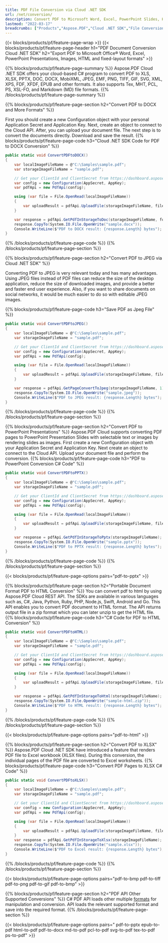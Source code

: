 ```yaml
---
title: PDF File Conversion via Cloud .NET SDK
url: /net/conversion/
description: Convert PDF to Microsoft Word, Excel, PowerPoint Slides, HTML, Images and many other popular formats with just few lines of C# code.
lastmod: "2022-03-17"
breadcrumbs: ["Products","Aspose.PDF","Cloud .NET SDK","File Conversion Conversion"]
---
```


{{< blocks/products/pf/feature-page-wrap >}}
{{< blocks/products/pf/feature-page-header h1="PDF Document Conversion Cloud .NET SDK" h2="Export PDF to Microsoft Office® Word, Excel, PowerPoint Presentations, Images, HTML and fixed-layout formats" >}}

{{% blocks/products/pf/feature-page-summary %}}
Aspose.PDF Cloud .NET SDK offers your cloud-based C# program to convert PDF to XLS, XLSX, PPTX, DOC, DOCX, MobiXML, JPEG, EMF, PNG, TIFF, GIF, SVG, XML, XPS, FDF, XFDF, EPUB and other formats. It also supports Tex, MHT, PCL, PS, XSL-FO, and Markdown (MD) file formats.
{{% /blocks/products/pf/feature-page-summary  %}}

{{% blocks/products/pf/feature-page-section  h2="Convert PDF to DOCX and More Formats" %}}

First you should create a new Configuration object with your personal Application Secret and Application Key. Next,
create an object to connect to the Cloud API. After, you can upload your document file. The next step is to convert the documents directly. Download and save the result.
{{% blocks/products/pf/feature-page-code h3="Cloud .NET SDK Code for PDF to DOCX Conversion" %}}

```cs
public static void ConvertPDFtoDOCX()
{
    var localImageFileName = @"C:\Samples\sample.pdf";
    var storageImageFileName = "sample.pdf";

    // Get your ClientId and ClientSecret from https://dashboard.aspose.cloud (free registration required).
    var config = new Configuration(AppSecret, AppKey);
    var pdfApi = new PdfApi(config);

    using (var file = File.OpenRead(localImageFileName))
    {
        var uploadResult = pdfApi.UploadFile(storageImageFileName, file);
    }

    var response = pdfApi.GetPdfInStorageToDoc(storageImageFileName, format: "DocX", mode: "Flow");
    response.CopyTo(System.IO.File.OpenWrite("sample.docx"));
    Console.WriteLine($"PDF to DOCX result: {response.Length} bytes");
}
```

{{% /blocks/products/pf/feature-page-code  %}}
{{% /blocks/products/pf/feature-page-section %}}

{{% blocks/products/pf/feature-page-section  h2="Convert PDF to JPEG via Cloud .NET SDK" %}}

Converting PDF to JPEG is very relevant today and has many advantages. Using JPEG files instead of PDF files can reduce the size of the desktop application, reduce the size of downloaded images, and provide a better and faster end user experience. Also, if you want to share documents on social networks, it would be much easier to do so with editable JPEG images.

{{% blocks/products/pf/feature-page-code h3="Save PDF as Jpeg File" %}}

```cs
public static void ConvertPDFtoJPEG()
{
    var localImageFileName = @"C:\Samples\sample.pdf";
    var storageImageFileName = "sample.pdf";

    // Get your ClientId and ClientSecret from https://dashboard.aspose.cloud (free registration required).
    var config = new Configuration(AppSecret, AppKey);
    var pdfApi = new PdfApi(config);

    using (var file = File.OpenRead(localImageFileName))
    {
        var uploadResult = pdfApi.UploadFile(storageImageFileName, file);
    }

    var response = pdfApi.GetPageConvertToJpeg(storageImageFileName, 1);
    response.CopyTo(System.IO.File.OpenWrite("sample.jpeg"));
    Console.WriteLine($"PDF to JPEG result: {response.Length} bytes");
}
```

{{% /blocks/products/pf/feature-page-code  %}}
{{% /blocks/products/pf/feature-page-section %}}


{{% blocks/products/pf/feature-page-section  h2="Convert PDF to PowerPoint Presentations" %}}
Aspose.PDF Cloud supports converting PDF pages to PowerPoint Presentation Slides with selectable text or images by rendering slides as images. First create a new Configuration object with your Application Secret and Application Key. Next create an object to connect to the Cloud API. Upload your document file and perform the conversion.
{{% blocks/products/pf/feature-page-code h3="PDF to PowerPoint Conversion C# Code" %}}

```cs
public static void ConvertPDFtoPPTX()
{
    var localImageFileName = @"C:\Samples\sample.pdf";
    var storageImageFileName = "sample.pdf";

    // Get your ClientId and ClientSecret from https://dashboard.aspose.cloud (free registration required).
    var config = new Configuration(AppSecret, AppKey);
    var pdfApi = new PdfApi(config);

    using (var file = File.OpenRead(localImageFileName))
    {
        var uploadResult = pdfApi.UploadFile(storageImageFileName, file);
    }

    var response = pdfApi.GetPdfInStorageToPptx(storageImageFileName);
    response.CopyTo(System.IO.File.OpenWrite("sample.pptx"));
    Console.WriteLine($"PDF to PPTX result: {response.Length} bytes");
}
```

{{% /blocks/products/pf/feature-page-code %}}
{{% /blocks/products/pf/feature-page-section %}}

{{< blocks/products/pf/feature-page-options pairs="pdf-to-pptx" >}}

{{% blocks/products/pf/feature-page-section  h2="Portable Document Format PDF to HTML Conversion" %}}
You can  convert pdf to html by using Aspose.PDF Cloud REST API. The SDKs are available in various languages such as, C#, Java, Python, Ruby, PHP, Node.js, Swift, Android and Go. This API enables you to convert PDF document to HTML format. The API returns output file in a zip format which you can later unzip to get the HTML file.
{{% blocks/products/pf/feature-page-code h3="C# Code for PDF to HTML Conversion" %}}

```cs
public static void ConvertPDFtoHTML()
{
    var localImageFileName = @"C:\Samples\sample.pdf";
    var storageImageFileName = "sample.pdf";

    // Get your ClientId and ClientSecret from https://dashboard.aspose.cloud (free registration required).
    var config = new Configuration(AppSecret, AppKey);
    var pdfApi = new PdfApi(config);

    using (var file = File.OpenRead(localImageFileName))
    {
        var uploadResult = pdfApi.UploadFile(storageImageFileName, file);
    }

    var response = pdfApi.GetPdfInStorageToHtml(storageImageFileName);
    response.CopyTo(System.IO.File.OpenWrite("sample-html.zip"));
    Console.WriteLine($"PDF to HTML result: {response.Length} bytes");
}
```

{{% /blocks/products/pf/feature-page-code %}}
{{% /blocks/products/pf/feature-page-section %}}

{{< blocks/products/pf/feature-page-options pairs="pdf-to-html" >}}

{{% blocks/products/pf/feature-page-section  h2="Convert PDF to XLSX" %}}
Aspose.PDF Cloud .NET SDK  have introduced a feature that renders PDF file to Excel workbook (XLSX files). During this conversion, the individual pages of the PDF file are converted to Excel worksheets.
{{% blocks/products/pf/feature-page-code h3="Convert PDF Pages to XLSX C# Code" %}}

```cs
public static void ConvertPDFtoXLSX()
{
    var localImageFileName = @"C:\Samples\sample.pdf";
    var storageImageFileName = "sample.pdf";

    // Get your ClientId and ClientSecret from https://dashboard.aspose.cloud (free registration required).
    var config = new Configuration(AppSecret, AppKey);
    var pdfApi = new PdfApi(config);

    using (var file = File.OpenRead(localImageFileName))
    {
        var uploadResult = pdfApi.UploadFile(storageImageFileName, file);
    }
    var response = pdfApi.GetPdfInStorageToXlsx(storageImageFileName);
    response.CopyTo(System.IO.File.OpenWrite("sample.xlsx"));
    Console.WriteLine($"PDF to Excel result: {response.Length} bytes");
}
```

{{% /blocks/products/pf/feature-page-code %}}
{{% /blocks/products/pf/feature-page-section %}}

{{< blocks/products/pf/feature-page-options pairs="pdf-to-bmp pdf-to-tiff pdf-to-png pdf-to-gif pdf-to-bmp" >}}

{{% blocks/products/pf/feature-page-section  h2="PDF API Other Supported Conversions" %}}
C# PDF API loads other multiple [formats](https://docs.aspose.cloud/pdf/supported-document-formats/) for manipulation and conversion. API loads the relevant supported format and save into the required format.
{{% /blocks/products/pf/feature-page-section %}}

{{< blocks/products/pf/feature-page-options pairs=" pdf-to-pptx epub-to-pdf html-to-pdf pdf-to-docx md-to-pdf pcl-to-pdf svg-to-pdf tex-to-pdf ps-to-pdf" >}}



